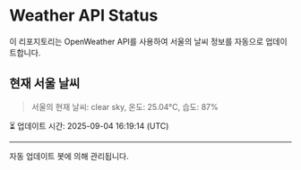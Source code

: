 
# Weather API Status

이 리포지토리는 OpenWeather API를 사용하여 서울의 날씨 정보를 자동으로 업데이트합니다.

## 현재 서울 날씨
> 서울의 현재 날씨: clear sky, 온도: 25.04°C, 습도: 87%

⏳ 업데이트 시간: 2025-09-04 16:19:14 (UTC)

---
자동 업데이트 봇에 의해 관리됩니다.
